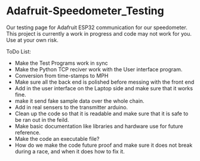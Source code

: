# Adafruit-Speedometer_Testing
Our testing page for Adafruit ESP32 communication for our speedometer. This project is currently a work in progress and code may not work for you. Use at your own risk.


ToDo List:
- Make the Test Programs work in sync
- Make the Python TCP reciver work with the User interface program.
- Conversion from time-stamps to MPH
- Make sure all the back end is polished before messing with the front end
- Add in the user interface on the Laptop side and make sure that it works fine.
- make it send fake sample data over the whole chain.
- Add in real sensers to the transmitter arduino.
- Clean up the code so that it is readable and make sure that it is safe to be ran out in the feild. 
- Make basic documentation like libraries and hardware use for future reference.
- Make the code an executable file?
- How do we make the code future proof and make sure it does not break during a race, and when it does how to fix it. 
